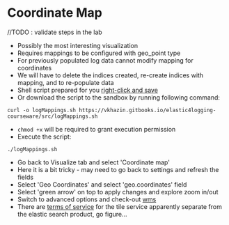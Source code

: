 # Coordinate Map #

//TODO : validate steps in the lab

* Possibly the most interesting visualization
* Requires mappings to be configured with geo_point type
* For previously populated log data cannot modify mapping for coordinates
* We will have to delete the indices created, re-create indices with mapping, and to re-populate data
* Shell script prepared for you <a href="../../src/logMappings.sh">right-click and save</a>
* Or download the script to the sandbox by running following command:
```
curl -o logMappings.sh https://vkhazin.gitbooks.io/elastic4logging-courseware/src/logMappings.sh
```
* ```chmod +x``` will be required to grant execution permission
* Execute the script:
```
./logMappings.sh
```
* Go back to Visualize tab and select 'Coordinate map'
* Here it is a bit tricky - may need to go back to settings and refresh the fields
* Select 'Geo Coordinates' and select 'geo.coordinates' field
* Select 'green arrow' on top to apply changes and explore zoom in/out
* Switch to advanced options and check-out <a href="https://en.wikipedia.org/wiki/Web_Map_Service" target="_blank">wms</a>
* There are <a href="https://www.elastic.co/elastic-tile-service" target="_blank">terms of service</a> for the tile service apparently separate from the elastic search product, go figure...